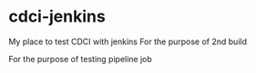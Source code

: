 # cdci-jenkins
My place to test CDCI with jenkins
For the purpose of 2nd build

For the purpose of testing pipeline job

